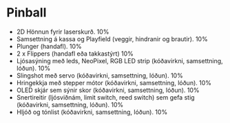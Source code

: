 # Pinball

 - 2D Hönnun fyrir laserskurð. 10%
 - Samsettning á kassa og Playfield (veggir, hindranir og brautir). 10%
 - Plunger (handafl). 10%
 - 2 x Flippers (handafl eða takkastýrt) 10%
 - Ljósasýning með leds, NeoPixel, RGB LED strip (kóðavirkni, samsettning, lóðun). 10%
 - Slingshot með servo (kóðavirkni, samsettning, lóðun). 10%
 - Hringekkja með stepper mótor (kóðavirkni, samsettning, lóðun). 10%
 - OLED skjár sem sýnir skor (kóðavirkni, samsettning, lóðun). 10%
 - Snertireitir (ljósviðnám, limit switch, reed switch) sem gefa stig (kóðavirkni, samsettning, lóðun). 10%
 - Hljóð og tónlist (kóðavirkni, samsettning, lóðun). 10%
